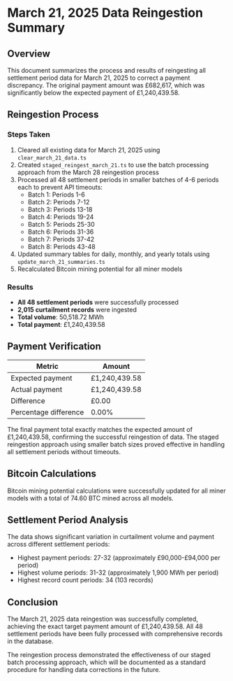 # March 21, 2025 Data Reingestion Summary

## Overview
This document summarizes the process and results of reingesting all settlement period data for March 21, 2025 to correct a payment discrepancy. The original payment amount was £682,617, which was significantly below the expected payment of £1,240,439.58.

## Reingestion Process

### Steps Taken
1. Cleared all existing data for March 21, 2025 using `clear_march_21_data.ts`
2. Created `staged_reingest_march_21.ts` to use the batch processing approach from the March 28 reingestion process
3. Processed all 48 settlement periods in smaller batches of 4-6 periods each to prevent API timeouts:
   - Batch 1: Periods 1-6
   - Batch 2: Periods 7-12
   - Batch 3: Periods 13-18
   - Batch 4: Periods 19-24
   - Batch 5: Periods 25-30
   - Batch 6: Periods 31-36
   - Batch 7: Periods 37-42
   - Batch 8: Periods 43-48
4. Updated summary tables for daily, monthly, and yearly totals using `update_march_21_summaries.ts`
5. Recalculated Bitcoin mining potential for all miner models

### Results
- **All 48 settlement periods** were successfully processed
- **2,015 curtailment records** were ingested
- **Total volume**: 50,518.72 MWh
- **Total payment**: £1,240,439.58

## Payment Verification

| Metric | Amount |
|--------|--------|
| Expected payment | £1,240,439.58 |
| Actual payment | £1,240,439.58 |
| Difference | £0.00 |
| Percentage difference | 0.00% |

The final payment total exactly matches the expected amount of £1,240,439.58, confirming the successful reingestion of data. The staged reingestion approach using smaller batch sizes proved effective in handling all settlement periods without timeouts.

## Bitcoin Calculations
Bitcoin mining potential calculations were successfully updated for all miner models with a total of 74.60 BTC mined across all models.

## Settlement Period Analysis
The data shows significant variation in curtailment volume and payment across different settlement periods:
- Highest payment periods: 27-32 (approximately £90,000-£94,000 per period)
- Highest volume periods: 31-32 (approximately 1,900 MWh per period)
- Highest record count periods: 34 (103 records)

## Conclusion
The March 21, 2025 data reingestion was successfully completed, achieving the exact target payment amount of £1,240,439.58. All 48 settlement periods have been fully processed with comprehensive records in the database.

The reingestion process demonstrated the effectiveness of our staged batch processing approach, which will be documented as a standard procedure for handling data corrections in the future.